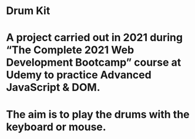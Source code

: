 # Drum Kit
# A project carried out in 2021 during “The Complete 2021 Web Development Bootcamp” course at Udemy to practice Advanced JavaScript & DOM.
# The aim is to play the drums with the keyboard or mouse.

